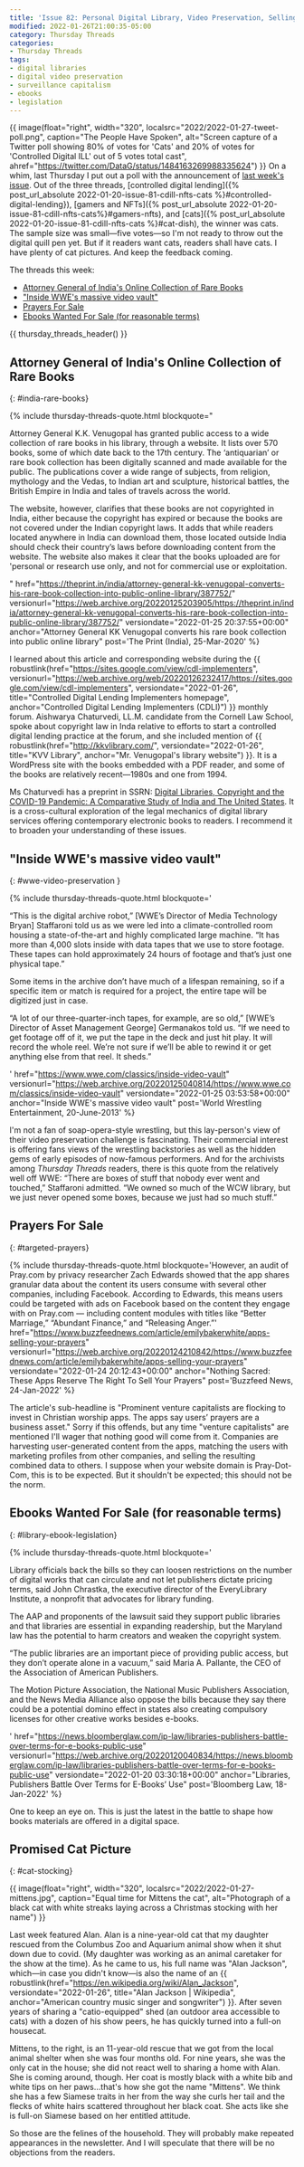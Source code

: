 ```yaml
---
title: 'Issue 82: Personal Digital Library, Video Preservation, Selling Prayers, and Library Ebook Legislation'
modified: 2022-01-26T21:00:35-05:00
category: Thursday Threads
categories:
- Thursday Threads
tags:
- digital libraries
- digital video preservation
- surveillance capitalism
- ebooks
- legislation
---
```

{{ image(float="right", width="320", localsrc="2022/2022-01-27-tweet-poll.png", caption="The People Have Spoken", alt="Screen capture of a Twitter poll showing 80% of votes for 'Cats' and 20% of votes for 'Controlled Digital ILL' out of 5 votes total cast", ahref="https://twitter.com/DataG/status/1484163269988335624") }} 
On a whim, last Thursday I put out a poll with the announcement of <a href="{% post_url_absolute 2022-01-20-issue-81-cdill-nfts-cats %}">last week's issue</a>. 
Out of the three threads, [controlled digital lending]({% post_url_absolute 2022-01-20-issue-81-cdill-nfts-cats %}#controlled-digital-lending}), [gamers and NFTs]({% post_url_absolute 2022-01-20-issue-81-cdill-nfts-cats%}#gamers-nfts), and [cats]({% post_url_absolute 2022-01-20-issue-81-cdill-nfts-cats %}#cat-dish), the winner was cats. 
The sample size was small—five votes—so I'm not ready to throw out the digital quill pen yet. 
But if it readers want cats, readers shall have cats. 
I have plenty of cat pictures. 
And keep the feedback coming.

The threads this week:

* <a href="{% post_url_absolute 2022-01-27-issue-82-digital-library-video-preservation-selling-prayers-ebook-legislation %}#india-rare-books">Attorney General of India's Online Collection of Rare Books</a>
* <a href="{% post_url_absolute 2022-01-27-issue-82-digital-library-video-preservation-selling-prayers-ebook-legislation %}#wwe-video-preservation">"Inside WWE's massive video vault"</a>
* <a href="{% post_url_absolute 2022-01-27-issue-82-digital-library-video-preservation-selling-prayers-ebook-legislation %}#targeted-prayers">Prayers For Sale</a>
* <a href="{% post_url_absolute 2022-01-27-issue-82-digital-library-video-preservation-selling-prayers-ebook-legislation %}#library-ebook-legislation">Ebooks Wanted For Sale (for reasonable terms)</a>

{{ thursday_threads_header() }}


## Attorney General of India's Online Collection of Rare Books
{: #india-rare-books}

{% include thursday-threads-quote.html
blockquote="<p>Attorney General K.K. Venugopal has granted public access to a wide collection of rare books in his library, through a website. It lists over 570 books, some of which date back to the 17th century. The ‘antiquarian’ or rare book collection has been digitally scanned and made available for the public. The publications cover a wide range of subjects, from religion, mythology and the Vedas, to Indian art and sculpture, historical battles, the British Empire in India and tales of travels across the world.</p><p>The website, however, clarifies that these books are not copyrighted in India, either because the copyright has expired or because the books are not covered under the Indian copyright laws. It adds that while readers located anywhere in India can download them, those located outside India should check their country’s laws before downloading content from the website. The website also makes it clear that the books uploaded are for 'personal or research use only, and not for commercial use or exploitation.</p>"
href="https://theprint.in/india/attorney-general-kk-venugopal-converts-his-rare-book-collection-into-public-online-library/387752/"
versionurl="https://web.archive.org/20220125203905/https://theprint.in/india/attorney-general-kk-venugopal-converts-his-rare-book-collection-into-public-online-library/387752/"
versiondate="2022-01-25 20:37:55+00:00"
anchor="Attorney General KK Venugopal converts his rare book collection into public online library"
post='The Print (India), 25-Mar-2020'
%}

I learned about this article and corresponding website during the {{ robustlink(href="https://sites.google.com/view/cdl-implementers", versionurl="https://web.archive.org/web/20220126232417/https://sites.google.com/view/cdl-implementers", versiondate="2022-01-26", title="Controlled Digital Lending Implementers homepage", anchor="Controlled Digital Lending Implementers (CDLI)") }} monthly forum. 
Aishwarya Chaturvedi, LL.M. candidate from the Cornell Law School, spoke about copyright law in Inda relative to efforts to start a controlled digital lending practice at the forum, and she included mention of {{ robustlink(href="http://kkvlibrary.com/", versiondate="2022-01-26", title="KVV Library", anchor="Mr. Venugopal's library website") }}. 
It is a WordPress site with the books embedded with a PDF reader, and some of the books are relatively recent—1980s and one from 1994. 

Ms Chaturvedi has a preprint in SSRN: [Digital Libraries, Copyright and the COVID-19 Pandemic: A Comparative Study of India and The United States](https://papers.ssrn.com/sol3/papers.cfm?abstract_id=3965155). 
It is a cross-cultural exploration of the legal mechanics of digital library services offering contemporary electronic books to readers. 
I recommend it to broaden your understanding of these issues.


## "Inside WWE's massive video vault"
{: #wwe-video-preservation }

{% include thursday-threads-quote.html
blockquote='<p>“This is the digital archive robot,” [WWE’s Director of Media Technology Bryan] Staffaroni told us as we were led into a climate-controlled room housing a state-of-the-art and highly complicated large machine. “It has more than 4,000 slots inside with data tapes that we use to store footage. These tapes can hold approximately 24 hours of footage and that’s just one physical tape.”</p><p>Some items in the archive don’t have much of a lifespan remaining, so if a specific item or match is required for a project, the entire tape will be digitized just in case.

“A lot of our three-quarter-inch tapes, for example, are so old,” [WWE’s Director of Asset Management George] Germanakos told us. “If we need to get footage off of it, we put the tape in the deck and just hit play. It will record the whole reel. We’re not sure if we’ll be able to rewind it or get anything else from that reel. It sheds.”</p>'
href="https://www.wwe.com/classics/inside-video-vault"
versionurl="https://web.archive.org/20220125040814/https://www.wwe.com/classics/inside-video-vault"
versiondate="2022-01-25 03:53:58+00:00"
anchor="Inside WWE's massive video vault"
post='World Wrestling Entertainment, 20-June-2013'
%}

I'm not a fan of soap-opera-style wrestling, but this lay-person's view of their video preservation challenge is fascinating. 
Their commercial interest is offering fans views of the wrestling backstories as well as the hidden gems of early episodes of now-famous performers. 
And for the archivists among <i>Thursday Threads</i> readers, there is this quote from the relatively well off WWE: <quote>“There are boxes of stuff that nobody ever went and touched,” Staffaroni admitted. “We owned so much of the WCW library, but we just never opened some boxes, because we just had so much stuff.”</quote>

## Prayers For Sale
{: #targeted-prayers}

{% include thursday-threads-quote.html
blockquote='However, an audit of Pray.com by privacy researcher Zach Edwards showed that the app shares granular data about the content its users consume with several other companies, including Facebook. According to Edwards, this means users could be targeted with ads on Facebook based on the content they engage with on Pray.com — including content modules with titles like “Better Marriage,” “Abundant Finance,” and “Releasing Anger.”'
href="https://www.buzzfeednews.com/article/emilybakerwhite/apps-selling-your-prayers"
versionurl="https://web.archive.org/20220124210842/https://www.buzzfeednews.com/article/emilybakerwhite/apps-selling-your-prayers"
versiondate="2022-01-24 20:12:43+00:00"
anchor="Nothing Sacred: These Apps Reserve The Right To Sell Your Prayers"
post='Buzzfeed News, 24-Jan-2022'
%}

The article's sub-headline is "Prominent venture capitalists are flocking to invest in Christian worship apps. The apps say users’ prayers are a business asset." 
Sorry if this offends, but any time "venture capitalists" are mentioned I'll wager that nothing good will come from it. 
Companies are harvesting user-generated content from the apps, matching the users with marketing profiles from other companies, and selling the resulting combined data to others. 
I suppose when your website domain is Pray-Dot-Com, this is to be expected. 
But it shouldn't be expected; this should not be the norm.

## Ebooks Wanted For Sale (for reasonable terms)
{: #library-ebook-legislation}

{% include thursday-threads-quote.html
blockquote='<p>Library officials back the bills so they can loosen restrictions on the number of digital works that can circulate and not let publishers dictate pricing terms, said John Chrastka, the executive director of the EveryLibrary Institute, a nonprofit that advocates for library funding.</p><p>The AAP and proponents of the lawsuit said they support public libraries and that libraries are essential in expanding readership, but the Maryland law has the potential to harm creators and weaken the copyright system.

“The public libraries are an important piece of providing public access, but they don’t operate alone in a vacuum,” said Maria A. Pallante, the CEO of the Association of American Publishers.

The Motion Picture Association, the National Music Publishers Association, and the News Media Alliance also oppose the bills because they say there could be a potential domino effect in states also creating compulsory licenses for other creative works besides e-books.</p>'
href="https://news.bloomberglaw.com/ip-law/libraries-publishers-battle-over-terms-for-e-books-public-use"
versionurl="https://web.archive.org/20220120040834/https://news.bloomberglaw.com/ip-law/libraries-publishers-battle-over-terms-for-e-books-public-use"
versiondate="2022-01-20 03:30:18+00:00"
anchor="Libraries, Publishers Battle Over Terms for E-Books’ Use"
post='Bloomberg Law, 18-Jan-2022'
%}

One to keep an eye on. 
This is just the latest in the battle to shape how books materials are offered in a digital space.

## Promised Cat Picture
{: #cat-stocking}

{{ image(float="right", width="320", localsrc="2022/2022-01-27-mittens.jpg", caption="Equal time for Mittens the cat", alt="Photograph of a black cat with white streaks laying across a Christmas stocking with her name") }} 

Last week featured Alan. 
Alan is a nine-year-old cat that my daughter rescued from the Columbus Zoo and Aquarium animal show when it shut down due to covid. 
(My daughter was working as an animal caretaker for the show at the time). 
As he came to us, his full name was "Alan Jackson", which—in case you didn't know—is also the name of an {{ robustlink(href="https://en.wikipedia.org/wiki/Alan_Jackson", versiondate="2022-01-26", title="Alan Jackson | Wikipedia", anchor="American country music singer and songwriter") }}. 
After seven years of sharing a "catio-equipped" shed (an outdoor area accessible to cats) with a dozen of his show peers, he has quickly turned into a full-on housecat. 

Mittens, to the right, is an 11-year-old rescue that we got from the local animal shelter when she was four months old. 
For nine years, she was the only cat in the house; she did not react well to sharing a home with Alan. 
She is coming around, though.
Her coat is mostly black with a white bib and white tips on her paws...that's how she got the name "Mittens". 
We think she has a few Siamese traits in her from the way she curls her tail and the flecks of white hairs scattered throughout her black coat. 
She acts like she is full-on Siamese based on her entitled attitude. 

So those are the felines of the household.
They will probably make repeated appearances in the newsletter. 
And I will speculate that there will be no objections from the readers.